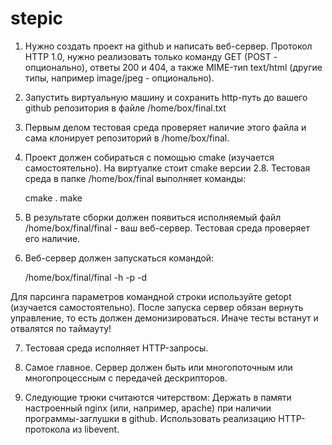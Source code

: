 # stepic
1. Нужно создать проект на github и написать веб-сервер. Протокол HTTP 1.0, нужно реализовать только команду GET (POST - опционально), ответы 200 и 404, а также MIME-тип text/html (другие типы, например image/jpeg - опционально).

2. Запустить виртуальную машину и сохранить http-путь до вашего github репозитория в файле /home/box/final.txt

3. Первым делом тестовая среда проверяет наличие этого файла и сама клонирует репозиторий в /home/box/final.

4. Проект должен собираться с помощью cmake (изучается самостоятельно). На виртуалке стоит cmake версии 2.8. Тестовая среда в папке /home/box/final выполняет команды:

    cmake .
    make

5. В результате сборки должен появиться исполняемый файл /home/box/final/final - ваш веб-сервер. Тестовая среда проверяет его наличие.

6. Веб-сервер должен запускаться командой:

    /home/box/final/final -h <ip> -p <port> -d <directory>

Для парсинга параметров командной строки используйте getopt (изучается самостоятельно). После запуска сервер обязан вернуть управление, то есть должен демонизироваться. Иначе тесты встанут и отвалятся по таймауту!

7. Тестовая среда исполняет HTTP-запросы.

8. Самое главное. Сервер должен быть или многопоточным или многопроцессным с передачей дескрипторов.

9. Следующие трюки считаются читерством:
Держать в памяти настроенный nginx (или, например, apache) при наличии программы-заглушки в github.
Использовать реализацию HTTP-протокола из libevent.
